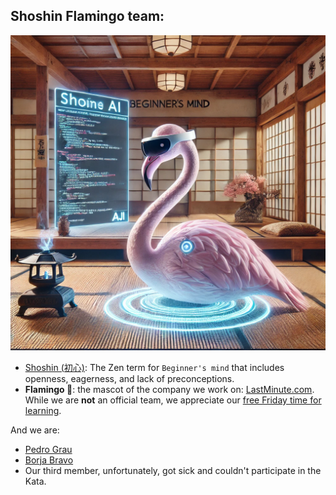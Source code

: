 ## Shoshin Flamingo team:

![Compulsory AI generated image for team name](img/ai-flamingo.png)

* [Shoshin (初心)](https://en.wikipedia.org/wiki/Shoshin): The Zen term for `Beginner's mind` that includes openness,
  eagerness, and lack of preconceptions.
* **Flamingo 🦩**: the mascot of the company we work on: [LastMinute.com](https://www.es.lastminute.com/). While we are **not** an official team, we appreciate our [free Friday time for learning](https://technology.lastminute.com/tech-learning-and-development-friyay/).

And we are:
* [Pedro Grau](https://github.com/pedrograuminute)
* [Borja Bravo](https://github.com/borjab)
* Our third member, unfortunately, got sick and couldn't participate in the Kata.  
